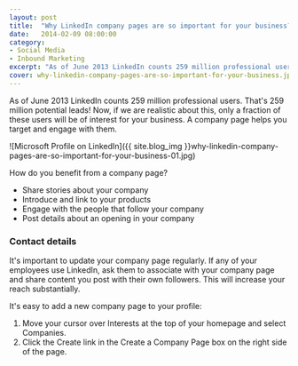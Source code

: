 ```yaml
---
layout: post
title:  "Why LinkedIn company pages are so important for your business?"
date:   2014-02-09 08:00:00
category:
- Social Media
- Inbound Marketing
excerpt: "As of June 2013 LinkedIn counts 259 million professional users. That's 259 million potential leads!."
cover: why-linkedin-company-pages-are-so-important-for-your-business.jpg
---
```


As of June 2013 LinkedIn counts 259 million professional users. That's 259 million potential leads! Now, if we are realistic about this, only a fraction of these users will be of interest for your business. A company page helps you target and engage with them.

![Microsoft Profile on LinkedIn]({{ site.blog_img }}why-linkedin-company-pages-are-so-important-for-your-business-01.jpg)

How do you benefit from a company page?

- Share stories about your company
- Introduce and link to your products
- Engage with the people that follow your company
- Post details about an opening in your company

### Contact details

It's important to update your company page regularly. If any of your employees use LinkedIn, ask them to associate with your company page and share content you post with their own followers. This will increase your reach substantially.

It's easy to add a new company page to your profile:

1. Move your cursor over Interests at the top of your homepage and select Companies.
2. Click the Create link in the Create a Company Page box on the right side of the page.
